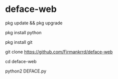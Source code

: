 # deface-web

pkg update && pkg upgrade

pkg install python

pkg install git

git clone
https://github.com/Firmankrrd/deface-web

cd deface-web

python2 DEFACE.py
